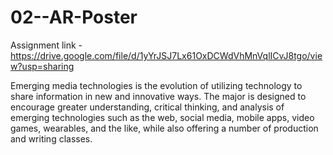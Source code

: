 # 02--AR-Poster

Assignment link - https://drive.google.com/file/d/1yYrJSJ7Lx61OxDCWdVhMnVqlICvJ8tgo/view?usp=sharing

Emerging media technologies is the evolution of utilizing technology to share information in new and innovative ways. The major is designed to encourage greater understanding, critical thinking, and analysis of emerging technologies such as the web, social media, mobile apps, video games, wearables, and the like, while also offering a number of production and writing classes.
